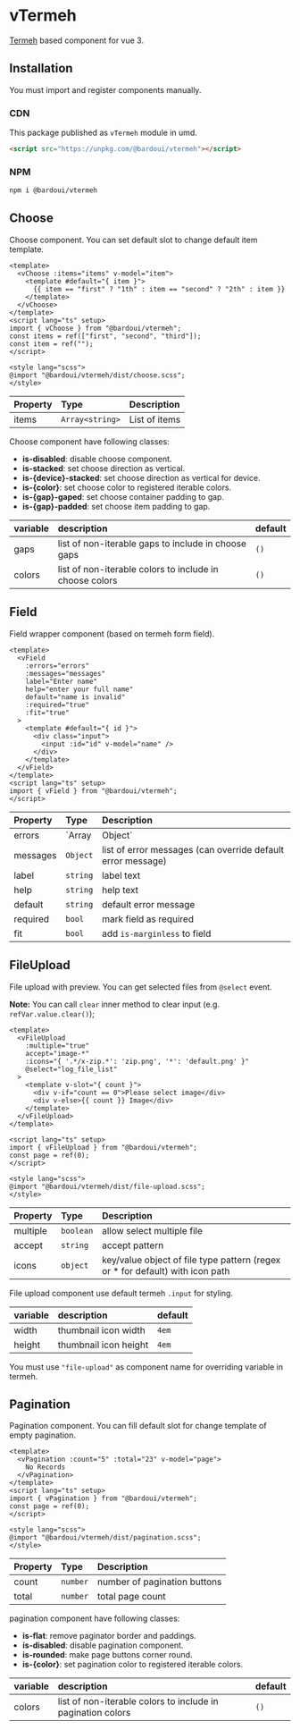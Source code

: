 # vTermeh

[Termeh](https://github.com/bardoui/termeh) based component for vue 3.

## Installation

You must import and register components manually.

### CDN

This package published as `vTermeh` module in umd.

```html
<script src="https://unpkg.com/@bardoui/vtermeh"></script>
```

### NPM

```bash
npm i @bardoui/vtermeh
```

## Choose

Choose component. You can set default slot to change default item template.

```vue
<template>
  <vChoose :items="items" v-model="item">
    <template #default="{ item }">
      {{ item == "first" ? "1th" : item == "second" ? "2th" : item }}
    </template>
  </vChoose>
</template>
<script lang="ts" setup>
import { vChoose } from "@bardoui/vtermeh";
const items = ref(["first", "second", "third"]);
const item = ref("");
</script>

<style lang="scss">
@import "@bardoui/vtermeh/dist/choose.scss";
</style>
```

| Property | Type            | Description   |
| :------- | :-------------- | :------------ |
| items    | `Array<string>` | List of items |

Choose component have following classes:

- **is-disabled**: disable choose component.
- **is-stacked**: set choose direction as vertical.
- **is-{device}-stacked**: set choose direction as vertical for device.
- **is-{color}**: set choose color to registered iterable colors.
- **is-{gap}-gaped**: set choose container padding to gap.
- **is-{gap}-padded**: set choose item padding to gap.

| variable | description                                             | default |
| :------- | :------------------------------------------------------ | :------ |
| gaps     | list of non-iterable gaps to include in choose gaps     | `()`    |
| colors   | list of non-iterable colors to include in choose colors | `()`    |

## Field

Field wrapper component (based on termeh form field).

```vue
<template>
  <vField
    :errors="errors"
    :messages="messages"
    label="Enter name"
    help="enter your full name"
    default="name is invalid"
    :required="true"
    :fit="true"
  >
    <template #default="{ id }">
      <div class="input">
        <input :id="id" v-model="name" />
      </div>
    </template>
  </vField>
</template>
<script lang="ts" setup>
import { vField } from "@bardoui/vtermeh";
</script>
```

| Property | Type           | Description                                                 |
| :------- | :------------- | :---------------------------------------------------------- |
| errors   | `Array|Object` | list of error keys or error with message                    |
| messages | `Object`       | list of error messages (can override default error message) |
| label    | `string`       | label text                                                  |
| help     | `string`       | help text                                                   |
| default  | `string`       | default error message                                       |
| required | `bool`         | mark field as required                                      |
| fit      | `bool`         | add `is-marginless` to field                                |

## FileUpload

File upload with preview. You can get selected files from `@select` event.

**Note:** You can call `clear` inner method to clear input (e.g. `refVar.value.clear()`);

```vue
<template>
  <vFileUpload
    :multiple="true"
    accept="image-*"
    :icons="{ '.*/x-zip.*': 'zip.png', '*': 'default.png' }"
    @select="log_file_list"
  >
    <template v-slot="{ count }">
      <div v-if="count == 0">Please select image</div>
      <div v-else>{{ count }} Image</div>
    </template>
  </vFileUpload>
</template>

<script lang="ts" setup>
import { vFileUpload } from "@bardoui/vtermeh";
const page = ref(0);
</script>

<style lang="scss">
@import "@bardoui/vtermeh/dist/file-upload.scss";
</style>
```

| Property | Type      | Description                                                                    |
| :------- | :-------- | :----------------------------------------------------------------------------- |
| multiple | `boolean` | allow select multiple file                                                     |
| accept   | `string`  | accept pattern                                                                 |
| icons    | `object`  | key/value object of file type pattern (regex or \* for default) with icon path |

File upload component use default termeh `.input` for styling.

| variable | description           | default |
| :------- | :-------------------- | :------ |
| width    | thumbnail icon width  | `4em`   |
| height   | thumbnail icon height | `4em`   |

You must use `"file-upload"` as component name for overriding variable in termeh.

## Pagination

Pagination component. You can fill default slot for change template of empty pagination.

```vue
<template>
  <vPagination :count="5" :total="23" v-model="page">
    No Records
  </vPagination>
</template>
<script lang="ts" setup>
import { vPagination } from "@bardoui/vtermeh";
const page = ref(0);
</script>

<style lang="scss">
@import "@bardoui/vtermeh/dist/pagination.scss";
</style>
```

| Property | Type     | Description                  |
| :------- | :------- | :--------------------------- |
| count    | `number` | number of pagination buttons |
| total    | `number` | total page count             |

pagination component have following classes:

- **is-flat**: remove paginator border and paddings.
- **is-disabled**: disable pagination component.
- **is-rounded**: make page buttons corner round.
- **is-{color}**: set pagination color to registered iterable colors.

| variable | description                                                 | default |
| :------- | :---------------------------------------------------------- | :------ |
| colors   | list of non-iterable colors to include in pagination colors | `()`    |
